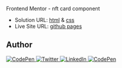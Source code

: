 Frontend Mentor - nft card component

- Solution URL: [html](https://github.com/lukejans/nft-preview-component/blob/main/index.html) & [css](https://github.com/lukejans/nft-preview-component/blob/main/style.css)
- Live Site URL: [github pages]()

## Author

<a href="https://www.frontendmentor.io/profile/lukejans">
    <img
      src="https://img.shields.io/badge/-Frontend Mentor-F3F7FA?logo=Frontend Mentor&logoColor=528DD7&style=for-the-badge&logoWidth=30"
      alt="CodePen"
    />
  </a>
<a href="https://twitter.com/lukejanss">
    <img
      src="https://img.shields.io/badge/-Twitter-F3F7FA?logo=twitter&logoColor=1DA1F2&style=for-the-badge&logoWidth=30"
      alt="Twitter"
    />
  </a>
<a href="https://www.linkedin.com/in/luke-janssen-96592a245/">
    <img
      src="https://img.shields.io/badge/-LinkedIn-F3F7FA?logo=LinkedIn&logoColor=0A66C2&style=for-the-badge&logoWidth=30"
      alt="LinkedIn"
    />
  </a>
<a href="https://replit.com/@LukeJanssen1">
    <img
      src="https://img.shields.io/badge/-Replit-F3F7FA?logo=Replit&logoColor=F26207&style=for-the-badge&logoWidth=30"
      alt="CodePen"
    />
